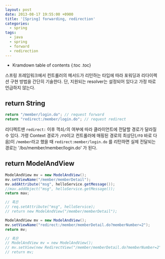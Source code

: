 ```yaml
---
layout: post
date: 2013-08-17 19:55:00 +0900
title: '[Spring] forwarding, redirection'
categories:
  - spring
tags:
  - java
  - spring
  - forward
  - redirection
---
```


* Kramdown table of contents
{:toc .toc}

스프링 프레임워크에서 컨트롤러의 메서드가 리턴하는 타입에 따라 포워딩과 리다이렉션 구현 방법을 간단히 기술한다. 단, 지원되는 resolver는 설정되어 있다고 가정 따로 언급하지 않는다.

## return String

```java
return "/member/login.do"; // request forward
return "redirect:/member/login.do"; // request redirect
```

리디렉트땐 `redirect:` 이후 꺽쇠`/`의 여부에 따라 클라이언트에 전달할 경로가 달라질 수 있다. 가령 Context 경로가 `/FO`이고 컨트롤러에 매핑된 경로의 최상단(`/FO` 바로 다음)이 `/member`라고 했을 때 `redirect:member/login.do` 를 리턴하면 실제 전달되는 경로는 '/bo/member/member/login.do' 가 된다.

## return ModelAndView

```java
ModelAndView mv = new ModelAndView();
mv.setViewName("/member/memberDetail");
mv.addAttribute("msg", helloService.getMessage());
//mav.addObject("msg", helloService.getMessage());
return mav;

// 혹은
// req.setAttribute("msg", helloService);
// return new ModelAndView("/member/memberDetail");
```

```java
ModelAndView mv = new ModelAndView();
mv.setViewName("redirect:/member/memberDetail.do?memberNumber=2");
return mv;

// 혹은
// ModelAndView mv = new ModelAndView();
// mv.setView(new RedirectView("/member/memberDetail.do?memberNumber=2", true));
// return mv;
```
